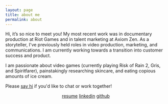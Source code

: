 ```yaml
---
layout: page
title: about me
permalink: about
---
```


Hi, it’s so nice to meet you! My most recent work was in documentary production at Riot Games and in talent marketing at Axiom Zen. As a storyteller, I've previously held roles in video production, marketing, and communications. I am currently working towards a transition into customer success and product.

I am passionate about video games (currently playing Risk of Rain 2, Gris, and Spiritfarer), painstakingly researching skincare, and eating copious amounts of ice cream.  
  
Please <a href="mailto:{{ site.email | encode_email }}">say hi</a> if you'd like to chat or work together!

<p align="center">
<a href="{{ site.url }}/assets/viviancheung_resume.pdf">resume</a>
<a href="https://www.linkedin.com/in/{{ site.linkedin_username }}">linkedin</a>
<a href="https://github.com/{{ site.github_username }}">github</a>